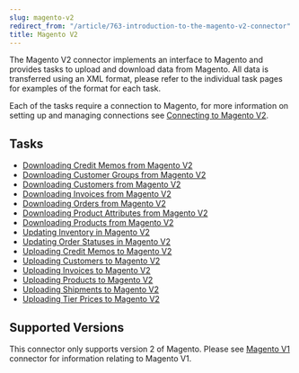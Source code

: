 ```yaml
---
slug: magento-v2
redirect_from: "/article/763-introduction-to-the-magento-v2-connector"
title: Magento V2
---
```

 The Magento V2 connector implements an interface to Magento and provides tasks to upload and download data from Magento. All data is transferred using an XML format, please refer to the individual task pages for examples of the format for each task.

Each of the tasks require a connection to Magento, for more information on setting up and managing connections see [Connecting to Magento V2](connecting-to-magento-v2).

## Tasks

* [Downloading Credit Memos from Magento V2](downloading-credit-memos-from-magento-v2)
* [Downloading Customer Groups from Magento V2](downloading-customer-groups-from-magento-v2)
* [Downloading Customers from Magento V2](downloading-customers-from-magento-v2)
* [Downloading Invoices from Magento V2](downloading-invoices-from-magento-v2)
* [Downloading Orders from Magento V2](downloading-orders-from-magento-v2)
* [Downloading Product Attributes from Magento V2](downloading-product-attributes-from-magento-v2)
* [Downloading Products from Magento V2](downloading-products-from-magento-v2)
* [Updating Inventory in Magento V2](updating-inventory-in-magento-v2)
* [Updating Order Statuses in Magento V2](updating-order-statuses-in-magento-v2)
* [Uploading Credit Memos to Magento V2](uploading-credit-memos-to-magento-v2)
* [Uploading Customers to Magento V2](uploading-customers-to-magento-v2)
* [Uploading Invoices to Magento V2](uploading-invoices-to-magento-v2)
* [Uploading Products to Magento V2](uploading-products-to-magento-v2)
* [Uploading Shipments to Magento V2](uploading-shipments-to-magento-v2)
* [Uploading Tier Prices to Magento V2](uploading-tier-prices-to-magento-v2)

## Supported Versions

This connector only supports version 2 of Magento. Please see [Magento V1](magento-v1) connector for information relating to Magento V1.